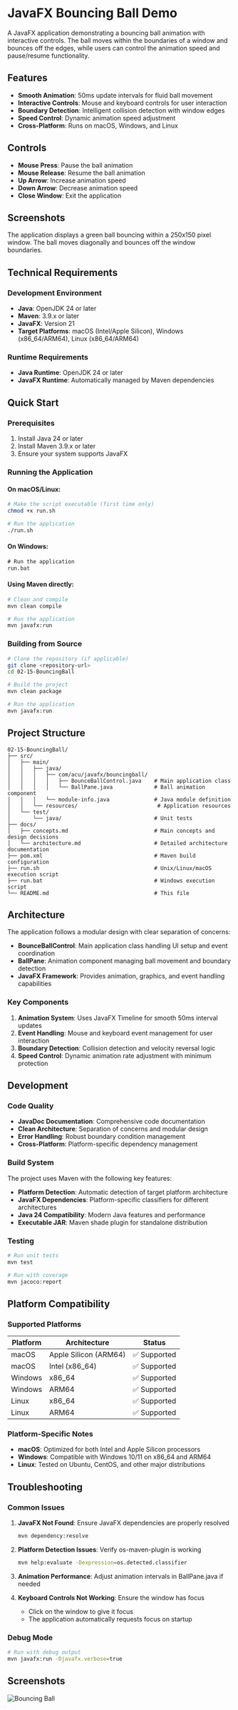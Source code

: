 # JavaFX Bouncing Ball Demo

A JavaFX application demonstrating a bouncing ball animation with interactive controls. The ball moves within the boundaries of a window and bounces off the edges, while users can control the animation speed and pause/resume functionality.

## Features

- **Smooth Animation**: 50ms update intervals for fluid ball movement
- **Interactive Controls**: Mouse and keyboard controls for user interaction
- **Boundary Detection**: Intelligent collision detection with window edges
- **Speed Control**: Dynamic animation speed adjustment
- **Cross-Platform**: Runs on macOS, Windows, and Linux

## Controls

- **Mouse Press**: Pause the ball animation
- **Mouse Release**: Resume the ball animation
- **Up Arrow**: Increase animation speed
- **Down Arrow**: Decrease animation speed
- **Close Window**: Exit the application

## Screenshots

The application displays a green ball bouncing within a 250x150 pixel window. The ball moves diagonally and bounces off the window boundaries.

## Technical Requirements

### Development Environment

- **Java**: OpenJDK 24 or later
- **Maven**: 3.9.x or later
- **JavaFX**: Version 21
- **Target Platforms**: macOS (Intel/Apple Silicon), Windows (x86_64/ARM64), Linux (x86_64/ARM64)

### Runtime Requirements

- **Java Runtime**: OpenJDK 24 or later
- **JavaFX Runtime**: Automatically managed by Maven dependencies

## Quick Start

### Prerequisites

1. Install Java 24 or later
2. Install Maven 3.9.x or later
3. Ensure your system supports JavaFX

### Running the Application

#### On macOS/Linux:

```bash
# Make the script executable (first time only)
chmod +x run.sh

# Run the application
./run.sh
```

#### On Windows:

```cmd
# Run the application
run.bat
```

#### Using Maven directly:

```bash
# Clean and compile
mvn clean compile

# Run the application
mvn javafx:run
```

### Building from Source

```bash
# Clone the repository (if applicable)
git clone <repository-url>
cd 02-15-BouncingBall

# Build the project
mvn clean package

# Run the application
mvn javafx:run
```

## Project Structure

```
02-15-BouncingBall/
├── src/
│   ├── main/
│   │   ├── java/
│   │   │   ├── com/acu/javafx/bouncingball/
│   │   │   │   ├── BounceBallControl.java    # Main application class
│   │   │   │   └── BallPane.java             # Ball animation component
│   │   │   └── module-info.java              # Java module definition
│   │   └── resources/                         # Application resources
│   └── test/
│       └── java/                             # Unit tests
├── docs/
│   ├── concepts.md                           # Main concepts and design decisions
│   └── architecture.md                       # Detailed architecture documentation
├── pom.xml                                   # Maven build configuration
├── run.sh                                    # Unix/Linux/macOS execution script
├── run.bat                                   # Windows execution script
└── README.md                                 # This file
```

## Architecture

The application follows a modular design with clear separation of concerns:

- **BounceBallControl**: Main application class handling UI setup and event coordination
- **BallPane**: Animation component managing ball movement and boundary detection
- **JavaFX Framework**: Provides animation, graphics, and event handling capabilities

### Key Components

1. **Animation System**: Uses JavaFX Timeline for smooth 50ms interval updates
2. **Event Handling**: Mouse and keyboard event management for user interaction
3. **Boundary Detection**: Collision detection and velocity reversal logic
4. **Speed Control**: Dynamic animation rate adjustment with minimum protection

## Development

### Code Quality

- **JavaDoc Documentation**: Comprehensive code documentation
- **Clean Architecture**: Separation of concerns and modular design
- **Error Handling**: Robust boundary condition management
- **Cross-Platform**: Platform-specific dependency management

### Build System

The project uses Maven with the following key features:

- **Platform Detection**: Automatic detection of target platform architecture
- **JavaFX Dependencies**: Platform-specific classifiers for different architectures
- **Java 24 Compatibility**: Modern Java features and performance
- **Executable JAR**: Maven shade plugin for standalone distribution

### Testing

```bash
# Run unit tests
mvn test

# Run with coverage
mvn jacoco:report
```

## Platform Compatibility

### Supported Platforms

| Platform | Architecture | Status |
|----------|--------------|--------|
| macOS | Apple Silicon (ARM64) | ✅ Supported |
| macOS | Intel (x86_64) | ✅ Supported |
| Windows | x86_64 | ✅ Supported |
| Windows | ARM64 | ✅ Supported |
| Linux | x86_64 | ✅ Supported |
| Linux | ARM64 | ✅ Supported |

### Platform-Specific Notes

- **macOS**: Optimized for both Intel and Apple Silicon processors
- **Windows**: Compatible with Windows 10/11 on x86_64 and ARM64
- **Linux**: Tested on Ubuntu, CentOS, and other major distributions

## Troubleshooting

### Common Issues

1. **JavaFX Not Found**: Ensure JavaFX dependencies are properly resolved
   ```bash
   mvn dependency:resolve
   ```

2. **Platform Detection Issues**: Verify os-maven-plugin is working
   ```bash
   mvn help:evaluate -Dexpression=os.detected.classifier
   ```

3. **Animation Performance**: Adjust animation intervals in BallPane.java if needed

4. **Keyboard Controls Not Working**: Ensure the window has focus
   - Click on the window to give it focus
   - The application automatically requests focus on startup

### Debug Mode

```bash
# Run with debug output
mvn javafx:run -Djavafx.verbose=true
```

## Screenshots

![Bouncing Ball](images/02-15-BouncingBall.gif)
